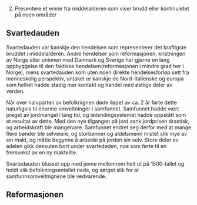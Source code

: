 2. Presentere et emne fra middelalderen som viser brudd eller kontinuietet på noen områder

## Svartedauden
Svartedauden var kanskje den hendelsen som representerer det kraftigste bruddet i middelalderen. Andre hendelser som reformasjonen, kristningen av Norge eller unionen med Danmark og Sverige har gjerne en lang oppbyggelse til den faktiske hendelsen(reformasjonen i mindre grad her i Norge), mens svartedauden kom uten noen direkte hendelsesforløp sett fra menneskelig perspektiv, untaket er kanskje de Nord-Italienske og europa som helhet hadde stadig mer kontakt og handel med østlige deler av verden.

Når over halvparten av befolknignen døde iløpet av ca. 2 år førte dette naturligvis til enorme omveltninger i samfunnet. Samfunnet hadde vært preget av jordmangel i lang tid, og leilendingsystemet hadde oppstått som et resultat av dette. Med den nye tilgangen på jord sank jordprisen drastisk, og arbeidskraft ble mangelvare. Samfunnet endret seg derfor med at mange flere bønder ble selveiere, og storbønner og aldelsmenn mistet slik mye av sin makt, og måtte begynne å arbeide på jorden sin selv. Store deler av adelen gikk dessuten bort under svartedøden, noe som førte til en fremvekst av en ny maktelite.

Svartedauden blusset opp med jevne mellomrom helt ut på 1500-tallet og holdt slik befolkningsantallet nede, og sørget slik for at samfunnsomveltnignene ble vedvarende.



## Reformasjonen